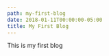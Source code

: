 ```yaml
---
path: my-first-blog
date: 2018-01-11T00:00:00-05:00
title: My First Blog
---
```


This is my first blog
